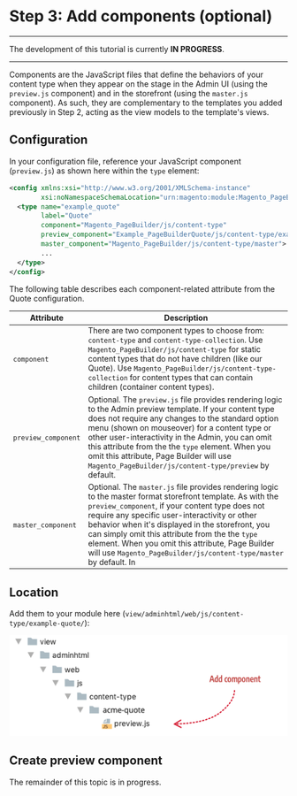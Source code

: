 # Step 3: Add components (optional)

***
The development of this tutorial is currently **IN PROGRESS**.

***

Components are the JavaScript files that define the behaviors of your content type when they appear on the stage in the Admin UI (using the `preview.js` component) and in the storefront (using the `master.js` component). As such, they are complementary to the templates you added previously in Step 2, acting as the view models to the template's views. 

## Configuration

In your configuration file, reference your JavaScript component (`preview.js`) as shown here within the `type` element:

```xml
<config xmlns:xsi="http://www.w3.org/2001/XMLSchema-instance" 
        xsi:noNamespaceSchemaLocation="urn:magento:module:Magento_PageBuilder:etc/content_type.xsd">
  <type name="example_quote"
        label="Quote"
        component="Magento_PageBuilder/js/content-type"
        preview_component="Example_PageBuilderQuote/js/content-type/example_quote/preview"
        master_component="Magento_PageBuilder/js/content-type/master">
        ...
  </type>
</config>
```

The following table describes each component-related attribute from the Quote configuration.

| Attribute           | Description                                                  |
| ------------------- | ------------------------------------------------------------ |
| `component`         | There are two component types to choose from: `content-type` and `content-type-collection`. Use `Magento_PageBuilder/js/content-type` for static content types that do not have children (like our Quote). Use `Magento_PageBuilder/js/content-type-collection` for content types that can contain children (container content types). |
| `preview_component` | Optional. The `preview.js` file provides rendering logic to the Admin preview template. If your content type does not require any changes to the standard option menu (shown on mouseover) for a content type or other user-interactivity in the Admin, you can omit this attribute from the the `type` element. When you omit this attribute, Page Builder will use `Magento_PageBuilder/js/content-type/preview` by default. |
| `master_component`  | Optional. The `master.js` file provides rendering logic to the master format storefront template. As with the `preview_component`, if your content type does not require any specific user-interactivity or other behavior when it's displayed in the storefront, you can simply omit this attribute from the the `type` element. When you omit this attribute, Page Builder will use `Magento_PageBuilder/js/content-type/master` by default. In |

## Location

Add them to your module here (`view/adminhtml/web/js/content-type/example-quote/`):

![Create config file](../images/step3-add-component.png)

## Create preview component

The remainder of this topic is in progress.